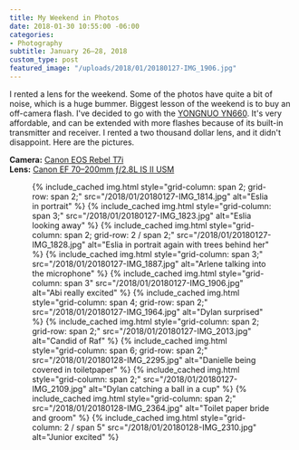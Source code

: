 ```yaml
---
title: My Weekend in Photos
date: 2018-01-30 10:55:00 -06:00
categories:
- Photography
subtitle: January 26–28, 2018
custom_type: post
featured_image: "/uploads/2018/01/20180127-IMG_1906.jpg"
---
```


I rented a lens for the weekend. Some of the photos have quite a bit of noise, which is a huge bummer. Biggest lesson of the weekend is to buy an off-camera flash. I've decided to go with the [YONGNUO YN660](http://amzn.to/2BDqONt). It's very affordable, and can be extended with more flashes because of its built-in transmitter and receiver. I rented a two thousand dollar lens, and it didn't disappoint. Here are the pictures.

**Camera:** [Canon EOS Rebel T7i](http://amzn.to/2BEz8wn)  
**Lens:** [Canon EF 70–200mm ƒ/2.8L IS II USM](http://amzn.to/2DL2lYj)

<figure class="photo-grid photo-grid--four">
  {% include_cached img.html style="grid-column: span 2; grid-row: span 2;" src="/2018/01/20180127-IMG_1814.jpg" alt="Eslia in portrait" %}
  {% include_cached img.html style="grid-column: span 3;" src="/2018/01/20180127-IMG_1823.jpg" alt="Eslia looking away" %}
  {% include_cached img.html style="grid-column: span 2; grid-row: 2 / span 2;" src="/2018/01/20180127-IMG_1828.jpg" alt="Eslia in portrait again with trees behind her" %}
  {% include_cached img.html style="grid-column: span 3;" src="/2018/01/20180127-IMG_1887.jpg" alt="Arlene talking into the microphone" %}
  {% include_cached img.html style="grid-column: span 3" src="/2018/01/20180127-IMG_1906.jpg" alt="Abi really excited" %}
  {% include_cached img.html style="grid-column: span 4; grid-row: span 2;" src="/2018/01/20180127-IMG_1964.jpg" alt="Dylan surprised" %}
  {% include_cached img.html style="grid-column: span 2; grid-row: span 2;" src="/2018/01/20180127-IMG_2013.jpg" alt="Candid of Raf" %}
  {% include_cached img.html style="grid-column: span 6; grid-row: span 2;" src="/2018/01/20180128-IMG_2295.jpg" alt="Danielle being covered in toiletpaper" %}
  {% include_cached img.html style="grid-column: span 2;" src="/2018/01/20180127-IMG_2109.jpg" alt="Dylan catching a ball in a cup" %}
  {% include_cached img.html style="grid-column: span 2;" src="/2018/01/20180128-IMG_2364.jpg" alt="Toilet paper bride and groom" %}
  {% include_cached img.html style="grid-column: 2 / span 5" src="/2018/01/20180128-IMG_2310.jpg" alt="Junior excited" %}
</figure>
